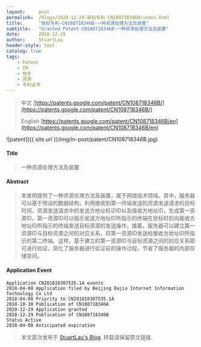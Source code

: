 ```yaml
---
layout:     post
permalink:  /blogs/2020-12-29-授权专利-CN108718346B/index.html
title:      "授权专利-CN108718346B-一种资源处理方法及装置"
subtitle:   "Granted Patent-CN108718346B-一种资源处理方法及装置"
date:       2020-12-29
author:     StuartLau
header-style: text
catalog: true
tags:
    - Patent
    - IM
    - 快手
    - 资源
    - 专利证书
---
```

> 中文 [https://patents.google.com/patent/CN108718346B/](https://patents.google.com/patent/CN108718346B/)
>
> English [https://patents.google.com/patent/CN108718346B/en](https://patents.google.com/patent/CN108718346B/en)

![patent]({{ site.url }}/img/in-post/patent/CN108718346B.jpg)
#### Title
> 一种资源处理方法及装置








#### Abstract
> 本发明提供了一种资源处理方法及装置，属于网络技术领域。其中，服务器可以基于预设的数据结构，利用接收到第一终端发送的资源发送请求的目标时间、资源发送请求中的发送方地址标识ID以及接收方地址ID，生成第一资源ID，第一资源ID可以指示发送方地址ID所指示的终端在目标时刻向接收方地址ID所指示的终端发送目标资源的发送操作，接着，服务器可以建立第一资源ID与目标资源之间的对应关系，将第一资源ID发送给接收方地址ID所指示的第二终端。这样，基于建立的第一资源ID与目标资源之间的对应关系即可进行验证，简化了服务器进行验证前的操作过程，节省了服务器的内部存储空间。








#### Application Event
```
Application CN201810307535.1A events 
2018-04-08 Application filed by Beijing Dajia Internet Information Technology Co Ltd
2018-04-08 Priority to CN201810307535.1A
2018-10-30 Publication of CN108718346A
2020-12-29 Application granted
2020-12-29 Publication of CN108718346B
Status Active
2038-04-08 Anticipated expiration
```
> 本文首次发布于 [StuartLau's Blog](https://stuartlau.github.io), 
转载请保留原文链接.
